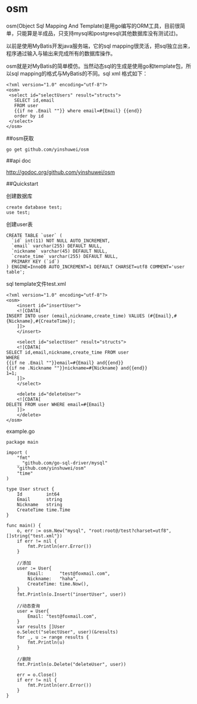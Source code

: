 osm
===

osm(Object Sql Mapping And Template)是用go编写的ORM工具，目前很简单，只能算是半成品，只支持mysql和postgresql(其他数据库没有测试过)。

以前是使用MyBatis开发java服务端，它的sql mapping很灵活，把sql独立出来，程序通过输入与输出来完成所有的数据库操作。

osm就是对MyBatis的简单模仿。当然动态sql的生成是使用go和template包，所以sql mapping的格式与MyBatis的不同。sql xml 格式如下：

	<?xml version="1.0" encoding="utf-8"?>
	<osm>
	 <select id="selectUsers" result="structs">
	   SELECT id,email
	   FROM user
	   {{if ne .Email ""}} where email=#{Email} {{end}}
	   order by id
	 </select>
	</osm>


##osm获取

	go get github.com/yinshuwei/osm

##api doc

http://godoc.org/github.com/yinshuwei/osm

##Quickstart

创建数据库
	
	create database test;
	use test;

创建user表
	
	CREATE TABLE `user` (
	  `id` int(11) NOT NULL AUTO_INCREMENT,
	  `email` varchar(255) DEFAULT NULL,
	  `nickname` varchar(45) DEFAULT NULL,
	  `create_time` varchar(255) DEFAULT NULL,
	  PRIMARY KEY (`id`)
	) ENGINE=InnoDB AUTO_INCREMENT=1 DEFAULT CHARSET=utf8 COMMENT='user table';

sql template文件test.xml

	<?xml version="1.0" encoding="utf-8"?>
	<osm>
	    <insert id="insertUser">
	    <![CDATA[
	INSERT INTO user (email,nickname,create_time) VALUES (#{Email},#{Nickname},#{CreateTime});
	    ]]>
	    </insert>
	
	    <select id="selectUser" result="structs">
	    <![CDATA[
	SELECT id,email,nickname,create_time FROM user 
	WHERE 
	{{if ne .Email ""}}email=#{Email} and{{end}}
	{{if ne .Nickname ""}}nickname=#{Nickname} and{{end}}
	1=1;
	    ]]>
	    </select>
	
	    <delete id="deleteUser">
	    <![CDATA[
	DELETE FROM user WHERE email=#{Email}
	    ]]>
	    </delete>
	</osm>

example.go
	
	package main
	
	import (
		"fmt"
		_ "github.com/go-sql-driver/mysql"
		"github.com/yinshuwei/osm"
		"time"
	)
	
	type User struct {
		Id         int64
		Email      string
		Nickname   string
		CreateTime time.Time
	}
	
	func main() {
		o, err := osm.New("mysql", "root:root@/test?charset=utf8", []string{"test.xml"})
		if err != nil {
			fmt.Println(err.Error())
		}
	
		//添加
		user := User{
			Email:      "test@foxmail.com",
			Nickname:   "haha",
			CreateTime: time.Now(),
		}
		fmt.Println(o.Insert("insertUser", user))
	
		//动态查询
		user = User{
			Email: "test@foxmail.com",
		}
		var results []User
		o.Select("selectUser", user)(&results)
		for _, u := range results {
			fmt.Println(u)
		}
	
		//删除
		fmt.Println(o.Delete("deleteUser", user))
	
		err = o.Close()
		if err != nil {
			fmt.Println(err.Error())
		}
	}

